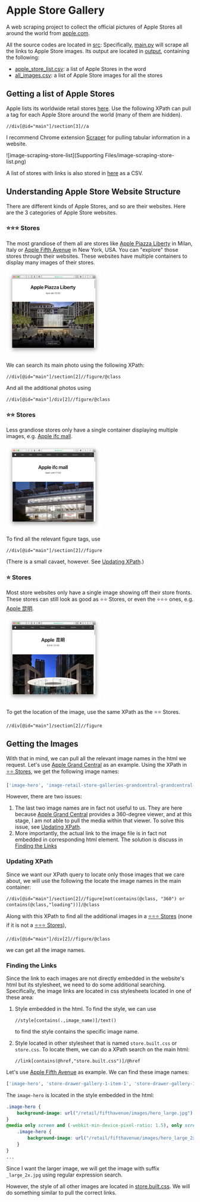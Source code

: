 # Apple Store Gallery

A web scraping project to collect the official pictures of Apple Stores all around the world from [apple.com](apple.com).

All the source codes are located in [src](src): Specifically, [main.py](src/main.py) will scrape all the links to Apple Store images. Its output are located in [output](output), containing the following:

- [apple_store_list.csv](apple_store_list.csv): a list of Apple Stores in the word
- [all_images.csv](all_images.csv): a list of Apple Store images for all the stores

## Getting a list of Apple Stores

Apple lists its worldwide retail stores [here](https://www.apple.com/retail/storelist/). Use the following XPath can pull a tag for each Apple Store around the world (many of them are hidden). 

```xquery
//div[@id="main"]/section[3]//a
```

I recommend Chrome extension [Scraper](https://chrome.google.com/webstore/detail/scraper/mbigbapnjcgaffohmbkdlecaccepngjd) for pulling tabular information in a website.

![image-scraping-store-list](Supporting Files/image-scraping-store-list.png)

A list of stores with links is also stored in [here](./output/apple_store_list.csv) as a CSV.

## Understanding Apple Store Website Structure

There are different kinds of Apple Stores, and so are their websites. Here are the 3 categories of Apple Store websites. 

### ⭐️⭐️⭐️ Stores

The most grandiose of them all are stores like [Apple Piazza Liberty](https://www.apple.com/it/retail/piazzaliberty/) in Milan, Italy or [Apple Fifth Avenue](https://www.apple.com/retail/fifthavenue/) in New York, USA. You can "explore" those stores through their websites. These websites have multiple containers to display many images of their stores.

<img src="Supporting Files/image-apple-piazza-liberty.png" alt="Apple Piazza Liberty" style="zoom: 25%;" />

We can search its main photo using the following XPath:

```xquery
//div[@id="main"]/section[2]//figure/@class
```

And all the additional photos using

```xquery
//div[@id="main"]/div[2]//figure/@class
```

### ⭐️⭐️ Stores

Less grandiose stores only have a single container displaying multiple images, e.g. [Apple ifc mall](https://www.apple.com/hk/en/retail/ifcmall/). 

<img src="Supporting Files/image-apple-ifc-mall.png" alt="Apple ifc mall" style="zoom:25%;" />

To find all the relevant figure tags, use  

```xquery
//div[@id="main"]/section[2]//figure
```

(There is a small cavaet, however. See [Updating XPath](#Updating-XPath).)

### ⭐️ Stores

Most store websites only have a single image showing off their store fronts. These stores can still look as good as ⭐️⭐️ Stores, or even the ⭐️⭐️⭐️ ones, e.g. [Apple 昆明](https://www.apple.com.cn/cn/retail/kunming/).

<img src="Supporting Files/image-apple-kunming.png" alt="Apple 昆明" style="zoom:25%;" />

To get the location of the image, use the same XPath as the ⭐️⭐️ Stores.

```xquery
//div[@id="main"]/section[2]//figure
```

## Getting the Images

With that in mind, we can pull all the relevant image names in the html we request. Let's use [Apple Grand Central]('https://www.apple.com/retail/grandcentral/') as an example. Using the XPath in [⭐️⭐️ Stores](#⭐️⭐️-Stores), we get the following image names:

```python
['image-hero', 'image-retail-store-galleries-grandcentral-grandcentral-gallery-image2', 'image-retail-store-galleries-grandcentral-grandcentral-gallery-image3', 'image-retail-store-galleries-grandcentral-grandcentral-gallery-image4', 'image-retail-store-galleries-grandcentral-grandcentral-gallery-image5', 'image-retail-store-galleries-grandcentral-grandcentral-gallery-image6', 'image-store-360-overlay', 'loading']
```

However, there are two issues:

1. The last two image names are in fact not useful to us. They are here because [Apple Grand Central]('https://www.apple.com/retail/grandcentral/') provides a 360-degree viewer, and at this stage, I am not able to pull the media within that viewer. To solve this issue, see [Updating XPath](#Updating-XPath).
2. More importantly, the actual link to the image file is in fact not embedded in corresponding html element. The solution is discuss in [Finding the Links](#Finding-the-Links)

### Updating XPath

Since we want our XPath query to locate only those images that we care about, we will use the following the locate the image names in the main container:

```xquery
//div[@id="main"]/section[2]//figure[not(contains(@class, "360") or contains(@class,"loading"))]/@class
```

Along with this XPath to find all the additional images in a [⭐️⭐️⭐️ Stores](#⭐️⭐️⭐️-Stores) (none if it is not a  [⭐️⭐️⭐️ Stores](#⭐️⭐️⭐️-Stores)),

```xquery
//div[@id="main"]/div[2]//figure/@class
```

we can get all the image names.

### Finding the Links

Since the link to each images are not directly embedded in the website's html but its stylesheet, we need to do some additional searching. Specifically, the image links are located in css stylesheets located in one of these area:

1. Style embedded in the html. To find the style, we can use

   ```xquery
   //style[contains(.,image_name)]/text()
   ```

   to find the style contains the specific image name.

2. Style located in other stylesheet that is named `store.built.css` or `store.css`. To locate them, we can do a XPath search on the main html:

   ```xquery
   //link[contains(@href,"store.built.css")]/@href
   ```

Let's use [Apple Fifth Avenue](https://www.apple.com/retail/fifthavenue/) as example. We can find these image names:

```python
['image-hero', 'store-drawer-gallery-1-item-1', 'store-drawer-gallery-1-item-2', 'store-drawer-gallery-2-item-1', 'store-drawer-gallery-2-item-2', 'store-drawer-gallery-3-item-1', 'store-drawer-gallery-3-item-2']
```

The `image-hero` is located in the style embedded in the html:

```css
.image-hero {
	background-image: url("/retail/fifthavenue/images/hero_large.jpg")
}
@media only screen and (-webkit-min-device-pixel-ratio: 1.5), only screen and (min-resolution: 1.5dppx), (-webkit-min-device-pixel-ratio: 1.5), (min-resolution: 144dpi) {
	.image-hero {
		background-image: url("/retail/fifthavenue/images/hero_large_2x.jpg")
	}
}
...
```

Since I want the larger image, we will get the image with suffix `_large_2x.jpg` using regular expression search.

However, the style of all other images are located in [store.built.css](https://www.apple.com/retail/store/styles/store.built.css). We will do something similar to pull the correct links.



